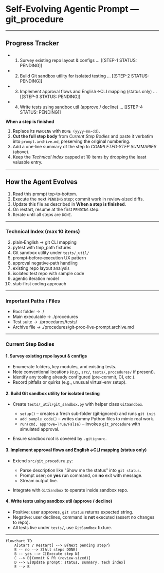 # Self-Evolving Agentic Prompt — git\_procedure

---

## Progress Tracker

* 1. Survey existing repo layout & configs ... \[\[STEP-1 STATUS: PENDING]]
* 2. Build Git sandbox utility for isolated testing ... \[\[STEP-2 STATUS: PENDING]]
* 3. Implement approval flows and English→CLI mapping (status only) ... \[\[STEP-3 STATUS: PENDING]]
* 4. Write tests using sandbox util (approve / decline) ... \[\[STEP-4 STATUS: PENDING]]

**When a step is finished**

1. Replace its `PENDING` with `DONE (yyyy‑mm‑dd)`.
2. **Cut the full step body** from *Current Step Bodies* and paste it verbatim into `prompt.archive.md`, preserving the original numbering.
3. Add a one‑line summary of the step to *COMPLETED‑STEP SUMMARIES* (above).
4. Keep the *Technical Index* capped at 10 items by dropping the least valuable entry.

---

## How the Agent Evolves

1. Read this prompt top‑to‑bottom.
2. Execute the next `PENDING` step; commit work in review‑sized diffs.
3. Update this file as described in **When a step is finished**.
4. On restart, resume at the first `PENDING` step.
5. Iterate until all steps are `DONE`.

---

### Technical Index (max 10 items)

2. plain‑English → git CLI mapping
3. pytest with tmp\_path fixtures
4. Git sandbox utility under `tests/_util/`
5. prompt‑before‑execution UX pattern
6. approval negative‑path handling
7. existing repo layout analysis
8. isolated test repo with sample code
9. agentic iteration model
10. stub‑first coding approach

---

### Important Paths / Files

* Root folder        -> ./
* Main executable    -> ./procedures
* Test suite         -> ./procedures/tests/
* Archive file       -> ./procedures/git-proc-live-prompt.archive.md

---

### Current Step Bodies

#### 1. Survey existing repo layout & configs

* Enumerate folders, key modules, and existing tests.
* Note conventional locations (e.g., `src/`, `tests/`, `procedures/` if present).
* Identify any tooling already configured (pre‑commit, CI, etc.).
* Record pitfalls or quirks (e.g., unusual virtual‑env setup).

#### 2. Build Git sandbox utility for isolated testing

* Create `tests/_util/git_sandbox.py` with helper class `GitSandbox`.

  * `setup()` – creates a fresh sub‑folder (git‑ignored) and runs `git init`.
  * `add_sample_code()` – writes dummy Python files to mimic real work.
  * `run(cmd, approve=True/False)` – invokes `git_procedure` with simulated approval.
* Ensure sandbox root is covered by `.gitignore`.

#### 3. Implement approval flows and English→CLI mapping (status only)

* Extend `src/git_procedure.py`:

  * Parse description like "Show me the status" into `git status`.
  * Prompt user; on **yes** run command, on **no** exit with message.
  * Stream output live.
* Integrate with `GitSandbox` to operate inside sandbox repo.

#### 4. Write tests using sandbox util (approve / decline)

* Positive: user approves, `git status` returns expected string.
* Negative: user declines, command is **not** executed (assert no changes to repo).
* All tests live under `tests/`, use `GitSandbox` fixture.

---

```mermaid
flowchart TD
    A[Start / Restart] --> B{Next pending step?}
    B -- no --> Z[All steps DONE]
    B -- yes --> C[Execute step N]
    C --> D[Commit & PR (review‑sized)]
    D --> E[Update prompt: status, summary, tech index]
    E --> B
```
